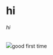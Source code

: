 <!DOCTYPE html>
<html>
  <head>
    <link rel="stylesheet" href= "style.css">
  </head>
  <body>
  <h1>hi</h1>
  <h6>hi</h6>
  <img src="grass.png>
  <button id="id">good first time</button>
  <?php
  echo "plp";
  ?>
  </body>
  </html>
